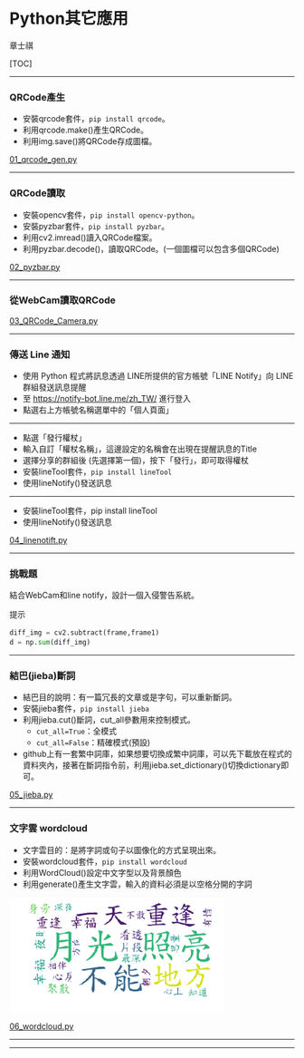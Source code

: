 # Python其它應用

章士祺

[TOC]

---

### QRCode產生

- 安裝qrcode套件，`pip install qrcode`。
- 利用qrcode.make()產生QRCode。
- 利用img.save()將QRCode存成圖檔。

[01_qrcode_gen.py][01_qrcode_gen.py]

---

### QRCode讀取

- 安裝opencv套件，`pip install opencv-python`。
- 安裝pyzbar套件，`pip install pyzbar`。
- 利用cv2.imread()讀入QRCode檔案。
- 利用pyzbar.decode()，讀取QRCode。(一個圖檔可以包含多個QRCode)

[02_pyzbar.py][02_pyzbar.py]

---

### 從WebCam讀取QRCode

[03_QRCode_Camera.py][03_QRCode_Camera.py]

---

### 傳送 Line 通知

- 使用 Python 程式將訊息透過 LINE所提供的官方帳號「LINE Notify」向 LINE 群組發送訊息提醒
- 至 https://notify-bot.line.me/zh_TW/ 進行登入
- 點選右上方帳號名稱選單中的「個人頁面」

---

- 點選「發行權杖」
- 輸入自訂「權杖名稱」，這邊設定的名稱會在出現在提醒訊息的Title
- 選擇分享的群組後 (先選擇第一個)，按下「發行」，即可取得權杖
- 安裝lineTool套件，`pip install lineTool`
- 使用lineNotify()發送訊息

---

- 安裝lineTool套件，pip install lineTool
- 使用lineNotify()發送訊息

[04_linenotift.py][04_linenotift.py]

---

### 挑戰題

結合WebCam和line notify，設計一個入侵警告系統。

提示

```python
diff_img = cv2.subtract(frame,frame1)
d = np.sum(diff_img)
```

---

### 結巴(jieba)斷詞

- 結巴目的說明：有一篇冗長的文章或是字句，可以重新斷詞。
- 安裝jieba套件，`pip install jieba`
- 利用jieba.cut()斷詞，cut_all參數用來控制模式。
  - `cut_all=True`：全模式
  - `cut_all=False`：精確模式(預設)
- github上有一套繁中詞庫，如果想要切換成繁中詞庫，可以先下載放在程式的資料夾內，接著在斷詞指令前，利用jieba.set_dictionary()切換dictionary即可。

[05_jieba.py][05_jieba.py]

---

### 文字雲 wordcloud

- 文字雲目的：是將字詞或句子以圖像化的方式呈現出來。
- 安裝wordcloud套件，`pip install wordcloud`
- 利用WordCloud()設定中文字型以及背景顏色
- 利用generate()產生文字雲，輸入的資料必須是以空格分開的字詞

![Alt text](.\icons\08_文字雲圖像1.png)

[06_wordcloud.py][06_wordcloud.py]

---

---

[01_qrcode_gen.py]: /sample_codes/part8/01_qrcode_gen.py
[02_pyzbar.py]: /sample_codes/part8/02_pyzbar.py
[03_QRCode_Camera.py]: /sample_codes/part8/03_QRCode_Camera.py
[04_linenotift.py]: /sample_codes/part8/04_linenotift.py
[05_jieba.py]: /sample_codes/part8/05_jieba.py
[06_wordcloud.py]: /sample_codes/part8/06_wordcloud.py